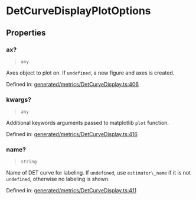 # DetCurveDisplayPlotOptions

## Properties

### ax?

> `any`

Axes object to plot on. If `undefined`, a new figure and axes is created.

Defined in:  [generated/metrics/DetCurveDisplay.ts:406](https://github.com/transitive-bullshit/scikit-learn-ts/blob/92ab806/packages/sklearn/src/generated/metrics/DetCurveDisplay.ts#L406)

### kwargs?

> `any`

Additional keywords arguments passed to matplotlib `plot` function.

Defined in:  [generated/metrics/DetCurveDisplay.ts:416](https://github.com/transitive-bullshit/scikit-learn-ts/blob/92ab806/packages/sklearn/src/generated/metrics/DetCurveDisplay.ts#L416)

### name?

> `string`

Name of DET curve for labeling. If `undefined`, use `estimator\_name` if it is not `undefined`, otherwise no labeling is shown.

Defined in:  [generated/metrics/DetCurveDisplay.ts:411](https://github.com/transitive-bullshit/scikit-learn-ts/blob/92ab806/packages/sklearn/src/generated/metrics/DetCurveDisplay.ts#L411)
